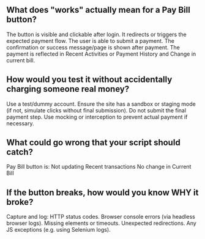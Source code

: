 ## What does "works" actually mean for a Pay Bill button?
The button is visible and clickable after login.
It redirects or triggers the expected payment flow.
The user is able to submit a payment.
The confirmation or success message/page is shown after payment.
The payment is reflected in Recent Activities or Payment History and Change in current bill.
## How would you test it without accidentally charging someone real money?
Use a test/dummy account.
Ensure the site has a sandbox or staging mode (if not, simulate clicks without final submission).
Do not submit the final payment step.
Use mocking or interception to prevent actual payment if necessary.
## What could go wrong that your script should catch?
Pay Bill button is:
Not updating Recent transactions
No change in Current Bill
## If the button breaks, how would you know WHY it broke?
Capture and log:
HTTP status codes.
Browser console errors (via headless browser logs).
Missing elements or timeouts.
Unexpected redirections.
Any JS exceptions (e.g. using Selenium logs).

